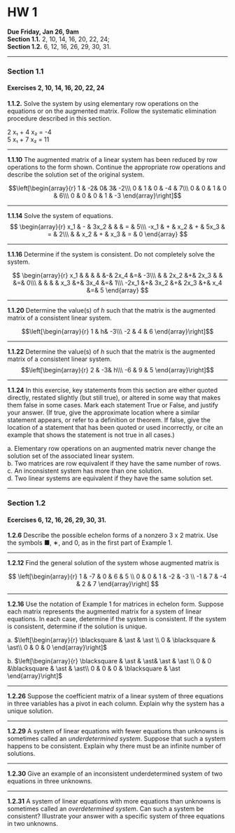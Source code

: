 # HW 1

**Due Friday, Jan 26, 9am**     
**Section 1.1.** 2, 10, 14, 16, 20, 22, 24;      
**Section 1.2.** 6, 12, 16, 26, 29, 30, 31.

----------

### Section 1.1
#### Exercises 2, 10, 14, 16, 20, 22, 24    

**1.1.2.**
Solve the system by using elementary row operations on the
equations or on the augmented matrix. Follow
the systematic elimination procedure described in this section.

2 x₁ + 4 x₂ = -4  
5 x₁ + 7 x₂ = 11

---

**1.1.10**
The augmented matrix of a linear system has
been reduced by row operations to the form shown. Continue the appropriate row operations and describe the solution
set of the original system.

$$\left[\begin{array}{r}
 1 & -2&  0&  3&  -2\\\
 0 & 1 & 0 & -4 & 7\\\
 0 &  0 & 1 & 0 & 6\\\
 0 & 0 & 0 & 1 & -3
\end{array}\right]$$

---

**1.1.14**
Solve the system of equations.
$$
\begin{array}{r}
x_1 & - & 3x_2 &   &      & = & 5\\\
-x_1 & + & x_2 & + & 5x_3 & = & 2\\\
     &   & x_2 & + & x_3 & = & 0
     \end{array}
$$

---

**1.1.16**
Determine if the system is consistent.  Do not completely solve the system.

$$
\begin{array}{r}
  x_1 & &      & &      &-& 2x_4 &=& -3\\\
      & & 2x_2 &+& 2x_3 & &      &=& 0\\\
      & &      & &  x_3 &+& 3x_4 &=& 1\\\
-2x_1 &+& 3x_2 &+& 2x_3 &+&  x_4 &=& 5
\end{array}
$$

---

**1.1.20**
Determine the value(s) of $h$ such that the matrix is the
augmented matrix of a consistent linear system.

$$\left[\begin{array}{r}
 1 & h& -3\\\
 -2 & 4 & 6
\end{array}\right]$$

---

**1.1.22**
Determine the value(s) of $h$ such that the matrix is the
augmented matrix of a consistent linear system.
$$\left[\begin{array}{r}
 2 & -3& h\\\
 -6 & 9 & 5
\end{array}\right]$$

---

**1.1.24**
In this exercise, key statements from this section are
either quoted directly, restated slightly (but still true), or
altered in some way that makes them false in some cases. Mark each statement True or False, and justify your answer. (If
true, give the approximate location where a similar statement appears, or refer to a definition or theorem. If false, give the location of a statement that has been quoted or used incorrectly, or cite an example that shows the statement is not true in all cases.)

a. Elementary row operations on an augmented matrix never
  change the solution set of the associated linear system.  
b. Two matrices are row equivalent if they have the same
  number of rows.  
c. An inconsistent system has more than one solution.  
d. Two linear systems are equivalent if they have the same
  solution set.

---

### Section 1.2
#### Ecercises 6, 12, 16, 26, 29, 30, 31.

**1.2.6**
Describe the possible echelon forms of a nonzero 3 x 2
matrix. Use the symbols ■, ∗, and 0, as in the first part of
 Example 1.

---

**1.2.12**
Find the general solution of the system whose
augmented matrix is

$$
\left[\begin{array}{r}
1 & -7 & 0 & 6 & 5 \\
0 & 0 & 1 & -2 & -3 \\
-1 & 7 & -4 & 2 & 7
\end{array}\right]
$$

---

**1.2.16**
Use the notation of Example 1 for matrices
in echelon form. Suppose each matrix represents the augmented
matrix for a system of linear equations. In each case, determine if the system is consistent. If the system is consistent, determine if the solution is unique.

a.
$\left[\begin{array}{r}
\blacksquare & \ast & \ast \\
0 & \blacksquare & \ast\\
0 & 0 & 0
\end{array}\right]$

b. $\left[\begin{array}{r}
\blacksquare & \ast & \ast& \ast & \ast \\
0 & 0 &\blacksquare & \ast & \ast\\
0 & 0 & 0 & \blacksquare & \ast
\end{array}\right]$

---

**1.2.26**
Suppose the coefficient matrix of a linear system of three
equations in three variables has a pivot in each column.
Explain why the system has a unique solution.

---

**1.2.29**
A system of linear equations with fewer equations than
unknowns is sometimes called an *underdetermined system*.
Suppose that such a system happens to be consistent. Explain
why there must be an infinite number of solutions.

---

**1.2.30**
Give an example of an inconsistent underdetermined system
of two equations in three unknowns.

---

**1.2.31**
A system of linear equations with more equations than
unknowns is sometimes called an *overdetermined system*. Can
such a system be consistent? Illustrate your answer with a
specific system of three equations in two unknowns.
